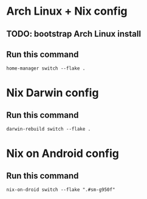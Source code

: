 # Arch Linux + Nix config

## TODO: bootstrap Arch Linux install

## Run this command
```
home-manager switch --flake .
```

# Nix Darwin config

## Run this command
```
darwin-rebuild switch --flake .
```

# Nix on Android config

## Run this command
```
nix-on-droid switch --flake ".#sm-g950f"
```
